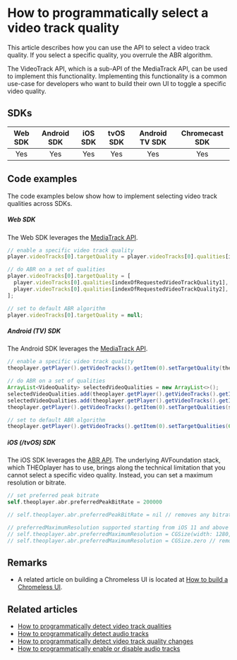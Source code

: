 # How to programmatically select a video track quality

This article describes how you can use the API to select a video track quality. If you select a specific quality, you overrule the ABR algorithm.

The VideoTrack API, which is a sub-API of the MediaTrack API, can be used to implement this functionality.
Implementing this functionality is a common use-case for developers who want to build their own UI to toggle a specific video quality.

## SDKs

| Web SDK | Android SDK | iOS SDK | tvOS SDK | Android TV SDK | Chromecast SDK |
| :-----: | :---------: | :-----: | :------: | :------------: | :------------: |
|   Yes   |     Yes     |   Yes   |   Yes    |      Yes       |      Yes       |

## Code examples

The code examples below show how to implement selecting video track qualities across SDKs.

##### Web SDK

The Web SDK leverages the [MediaTrack API](pathname:///theoplayer/v4/api-reference/web/interfaces/MediaTrack.html).

```js
// enable a specific video track quality
player.videoTracks[0].targetQuality = player.videoTracks[0].qualities[indexOfRequestedVideoTrackQuality];

// do ABR on a set of qualities
player.videoTracks[0].targetQuality = [
  player.videoTracks[0].qualities[indexOfRequestedVideoTrackQuality1],
  player.videoTracks[0].qualities[indexOfRequestedVideoTrackQuality2],
];

// set to default ABR algorithm
player.videoTracks[0].targetQuality = null;
```

##### Android (TV) SDK

The Android SDK leverages the [MediaTrack API](pathname:///theoplayer/v4/api-reference/android/com/theoplayer/android/api/player/track/mediatrack/MediaTrackList.html).

```java
// enable a specific video track quality
theoplayer.getPlayer().getVideoTracks().getItem(0).setTargetQuality(theoplayer.getPlayer().getVideoTracks().getItem(0).getQualities().getItem(indexOfRequestedVideoTrackQuality));

// do ABR on a set of qualities
ArrayList<VideoQuality> selectedVideoQualities = new ArrayList<>();
selectedVideoQualities.add(theoplayer.getPlayer().getVideoTracks().getItem(0).getQualities().getItem(0));
selectedVideoQualities.add(theoplayer.getPlayer().getVideoTracks().getItem(0).getQualities().getItem(1));
theoplayer.getPlayer().getVideoTracks().getItem(0).setTargetQualities(selectedVideoQualities); // ABR algorithm only executed to qualities belonging to selectedVideoQualities

// set to default ABR algorithm
theoplayer.getPlayer().getVideoTracks().getItem(0).setTargetQualities(Collections.emptyList());
```

##### iOS (/tvOS) SDK

The iOS SDK leverages the [ABR API](pathname:///theoplayer/v4/api-reference/ios/Protocols/ABRConfiguration.html). The underlying AVFoundation stack, which THEOplayer has to use, brings along the technical limitation that you cannot select a specific video quality. Instead, you can set a maximum resolution or bitrate.

```swift
// set preferred peak bitrate
self.theoplayer.abr.preferredPeakBitRate = 200000

// self.theoplayer.abr.preferredPeakBitRate = nil // removes any bitrate limitation

// preferredMaximumResolution supported starting from iOS 11 and above
// self.theoplayer.abr.preferredMaximumResolution = CGSize(width: 1280, height: 720)
// self.theoplayer.abr.preferredMaximumResolution = CGSize.zero // removes any resolution limitation
```

## Remarks

- A related article on building a Chromeless UI is located at [How to build a Chromeless UI](../../how-to-guides/11-ui/06-how-to-build-chromeless-ui.mdx).

## Related articles

- [How to programmatically detect video track qualities](04-how-to-detect-video-track-qualities.md)
- [How to programmatically detect audio tracks](02-how-to-detect-audio-tracks.md)
- [How to programmatically detect video track quality changes](07-how-to-detect-video-track-quality-changes.md)
- [How to programmatically enable or disable audio tracks](01-how-to-enable-disable-audio-tracks.md)
